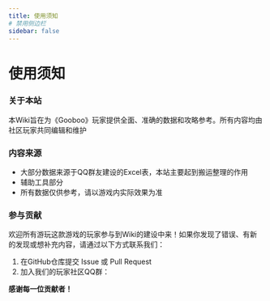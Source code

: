 ```yaml
---
title: 使用须知
# 禁用侧边栏
sidebar: false
---
```


# 使用须知

### 关于本站
本Wiki旨在为《Gooboo》玩家提供全面、准确的数据和攻略参考。所有内容均由社区玩家共同编辑和维护

### 内容来源
*   大部分数据来源于QQ群友建设的Excel表，本站主要起到搬运整理的作用
*   辅助工具部分
*   所有数据仅供参考，请以游戏内实际效果为准

### 参与贡献
欢迎所有游玩这款游戏的玩家参与到Wiki的建设中来！如果你发现了错误、有新的发现或想补充内容，请通过以下方式联系我们：
1.  在GitHub仓库提交 Issue 或 Pull Request
2.  加入我们的玩家社区QQ群：

**感谢每一位贡献者！**